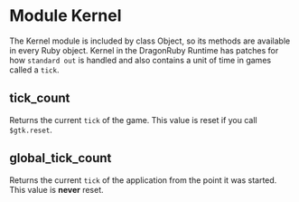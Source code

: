 # Module Kernel

The Kernel module is included by class Object, so its methods are available in every Ruby object.  Kernel in the DragonRuby Runtime has patches for how `standard out` is handled and also contains a unit of time in games called a `tick`.

## tick_count

Returns the current `tick` of the game. This value is reset if you call `$gtk.reset`.

## global_tick_count

Returns the current `tick` of the application from the point it was started. This value is **never** reset.

